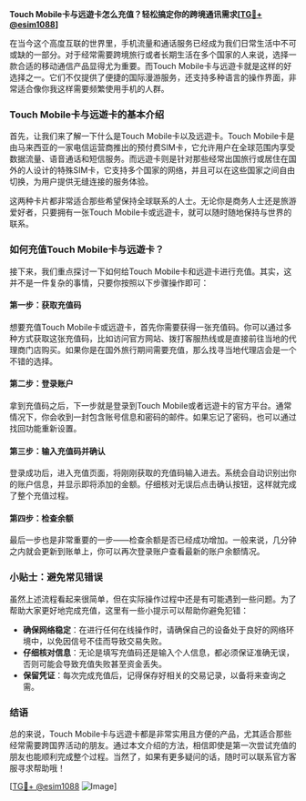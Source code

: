 **Touch Mobile卡与远遊卡怎么充值？轻松搞定你的跨境通讯需求[[TG💪+ @esim1088](https://t.me/s/esim1088)]**

在当今这个高度互联的世界里，手机流量和通话服务已经成为我们日常生活中不可或缺的一部分。对于经常需要跨境旅行或者长期生活在多个国家的人来说，选择一款合适的移动通信产品显得尤为重要。而Touch Mobile卡与远遊卡就是这样的好选择之一。它们不仅提供了便捷的国际漫游服务，还支持多种语言的操作界面，非常适合像你我这样需要频繁使用手机的人群。

### Touch Mobile卡与远遊卡的基本介绍

首先，让我们来了解一下什么是Touch Mobile卡以及远遊卡。Touch Mobile卡是由马来西亚的一家电信运营商推出的预付费SIM卡，它允许用户在全球范围内享受数据流量、语音通话和短信服务。而远遊卡则是针对那些经常出国旅行或居住在国外的人设计的特殊SIM卡，它支持多个国家的网络，并且可以在这些国家之间自由切换，为用户提供无缝连接的服务体验。

这两种卡片都非常适合那些希望保持全球联系的人士。无论你是商务人士还是旅游爱好者，只要拥有一张Touch Mobile卡或远遊卡，就可以随时随地保持与世界的联系。

### 如何充值Touch Mobile卡与远遊卡？

接下来，我们重点探讨一下如何给Touch Mobile卡和远遊卡进行充值。其实，这并不是一件复杂的事情，只要你按照以下步骤操作即可：

#### 第一步：获取充值码

想要充值Touch Mobile卡或远遊卡，首先你需要获得一张充值码。你可以通过多种方式获取这张充值码，比如访问官方网站、拨打客服热线或是直接前往当地的代理商门店购买。如果你是在国外旅行期间需要充值，那么找寻当地代理店会是一个不错的选择。

#### 第二步：登录账户

拿到充值码之后，下一步就是登录到Touch Mobile或者远遊卡的官方平台。通常情况下，你会收到一封包含账号信息和密码的邮件。如果忘记了密码，也可以通过找回功能重新设置。

#### 第三步：输入充值码并确认

登录成功后，进入充值页面，将刚刚获取的充值码输入进去。系统会自动识别出你的账户信息，并显示即将添加的金额。仔细核对无误后点击确认按钮，这样就完成了整个充值过程。

#### 第四步：检查余额

最后一步也是非常重要的一步——检查余额是否已经成功增加。一般来说，几分钟之内就会更新到账单上，你可以再次登录账户查看最新的账户余额情况。

### 小贴士：避免常见错误

虽然上述流程看起来很简单，但在实际操作过程中还是有可能遇到一些问题。为了帮助大家更好地完成充值，这里有一些小提示可以帮助你避免犯错：

- **确保网络稳定**：在进行任何在线操作时，请确保自己的设备处于良好的网络环境中，以免因信号不佳而导致交易失败。
- **仔细核对信息**：无论是填写充值码还是输入个人信息，都必须保证准确无误，否则可能会导致充值失败甚至资金丢失。
- **保留凭证**：每次完成充值后，记得保存好相关的交易记录，以备将来查询之需。

### 结语

总的来说，Touch Mobile卡与远遊卡都是非常实用且方便的产品，尤其适合那些经常需要跨国界活动的朋友。通过本文介绍的方法，相信即使是第一次尝试充值的朋友也能顺利完成整个过程。当然了，如果有更多疑问的话，随时可以联系官方客服寻求帮助哦！

[[TG💪+ @esim1088](https://t.me/s/esim1088) ![Image](https://i.postimg.cc/4NQfJmqS/Snipaste-2025-05-13-00-14-12.png)]